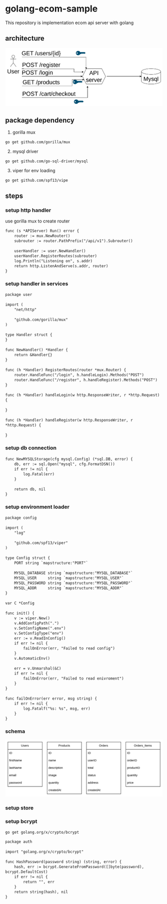 # golang-ecom-sample

This repository is implementation ecom api server with golang

## architecture

![architecture](architecture.png)

## package dependency

1. gorilla mux

```shell
go get github.com/gorilla/mux
```

2. mysql driver
```shell
go get github.com/go-sql-driver/mysql
```

3. viper for env loading
```shell
go get github.com/spf13/vipe
```

## steps

### setup http handler

use gorilla mux to create router
```golang
func (s *APIServer) Run() error {
	router := mux.NewRouter()
	subrouter := router.PathPrefix("/api/v1").Subrouter()

	userHandler := user.NewHandler()
	userHandler.RegisterRoutes(subrouter)
	log.Println("Listening on", s.addr)
	return http.ListenAndServe(s.addr, router)
}
```

### setup handler in services

```golang
package user

import (
	"net/http"

	"github.com/gorilla/mux"
)

type Handler struct {
}

func NewHandler() *Handler {
	return &Handler{}
}

func (h *Handler) RegisterRoutes(router *mux.Router) {
	router.HandleFunc("/login", h.handleLogin).Methods("POST")
	router.HandleFunc("/register", h.handleRegister).Methods("POST")
}

func (h *Handler) handleLogin(w http.ResponseWriter, r *http.Request) {

}

func (h *Handler) handleRegister(w http.ResponseWriter, r *http.Request) {

}
```

### setup db connection

```golang
func NewMYSQLStorage(cfg mysql.Config) (*sql.DB, error) {
	db, err := sql.Open("mysql", cfg.FormatDSN())
	if err != nil {
		log.Fatal(err)
	}

	return db, nil
}
```

### setup environment loader

```golang
package config

import (
	"log"

	"github.com/spf13/viper"
)

type Config struct {
	PORT string `mapstructure:"PORT"`

	MYSQL_DATABASE string `mapstructure:"MYSQL_DATABASE"`
	MYSQL_USER     string `mapstructure:"MYSQL_USER"`
	MYSQL_PASSWORD string `mapstructure:"MYSQL_PASSWORD"`
	MYSQL_ADDR     string `mapstructure:"MYSQL_ADDR"`
}

var C *Config

func init() {
	v := viper.New()
	v.AddConfigPath(".")
	v.SetConfigName(".env")
	v.SetConfigType("env")
	err := v.ReadInConfig()
	if err != nil {
		failOnError(err, "Failed to read config")
	}
	v.AutomaticEnv()

	err = v.Unmarshal(&C)
	if err != nil {
		failOnError(err, "Failed to read enivroment")
	}
}

func failOnError(err error, msg string) {
	if err != nil {
		log.Fatalf("%s: %s", msg, err)
	}
}
```
### schema
![schema](schema.png)

### setup store

### setup bcrypt

```shell
go get golang.org/x/crypto/bcrypt
```

```golang
package auth

import "golang.org/x/crypto/bcrypt"

func HashPassword(password string) (string, error) {
	hash, err := bcrypt.GenerateFromPassword([]byte(password), bcrypt.DefaultCost)
	if err != nil {
		return "", err
	}
	return string(hash), nil
}
```